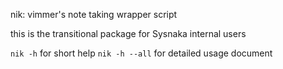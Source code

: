nik: vimmer's note taking wrapper script

this is the transitional package for Sysnaka internal users

`nik -h` for short help
`nik -h --all` for detailed usage document
